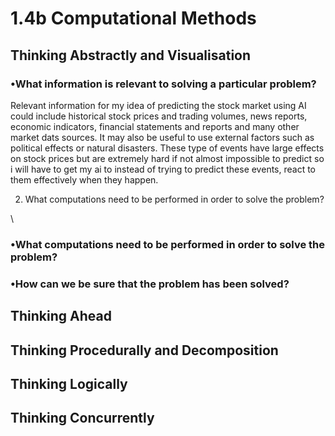 # 1.4b Computational Methods

## Thinking Abstractly and Visualisation

### •What information is relevant to solving a particular problem?

Relevant information for my idea of predicting the stock market using AI could include historical stock prices and trading volumes, news reports, economic indicators, financial statements and reports and many other market dats sources. It may also be useful to use external factors such as political effects or natural disasters. These type of events have large effects on stock prices but are extremely hard if not almost impossible to predict so i will have to get my ai to instead of trying to predict these events, react to them effectively when they happen.

2. What computations need to be performed in order to solve the problem?





\




### •What computations need to be performed in order to solve the problem?

### •How can we be sure that the problem has been solved?



## Thinking Ahead

## Thinking Procedurally and Decomposition

## Thinking Logically

## Thinking Concurrently
